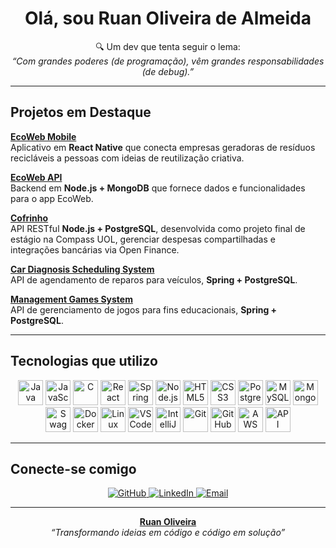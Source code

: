 <h1 align="center"> Olá, sou Ruan Oliveira de Almeida</h1>

<p align="center">
  🔍 Um dev que tenta seguir o lema:<br/>
  <em>“Com grandes poderes (de programação), vêm grandes responsabilidades (de debug).”</em>
</p>

---

## Projetos em Destaque

**[EcoWeb Mobile](https://github.com/Project-EcoWeb/mobile)**  
Aplicativo em **React Native** que conecta empresas geradoras de resíduos recicláveis a pessoas com ideias de reutilização criativa.  

**[EcoWeb API](https://github.com/Project-EcoWeb/api)**  
Backend em **Node.js + MongoDB** que fornece dados e funcionalidades para o app EcoWeb.

**[Cofrinho](https://github.com/Cofrinho/backend)**  
API RESTful **Node.js + PostgreSQL**, desenvolvida como projeto final de estágio na Compass UOL, gerenciar despesas compartilhadas e integrações bancárias via Open Finance.

**[Car Diagnosis Scheduling System](https://github.com/RuanDEV0/car-diagnosis-scheduling-system)**  
API de agendamento de reparos para veículos, **Spring + PostgreSQL**.

**[Management Games System](https://github.com/RuanDEV0/games-list)**  
API de gerenciamento de jogos para fins educacionais, **Spring + PostgreSQL**.

---

## Tecnologias que utilizo

<p align="center">

  <!-- Linguagens -->
  <img src="https://cdn.jsdelivr.net/gh/devicons/devicon/icons/java/java-original.svg" width="40" alt="Java" title="Java"/>
  <img src="https://cdn.jsdelivr.net/gh/devicons/devicon/icons/javascript/javascript-original.svg" width="40" alt="JavaScript" title="JavaScript"/>
  <img src="https://cdn.jsdelivr.net/gh/devicons/devicon/icons/c/c-original.svg" width="40" alt="C" title="C"/>

  <!-- Frameworks -->
  <img src="https://cdn.jsdelivr.net/gh/devicons/devicon/icons/react/react-original.svg" width="40" alt="React Native" title="React Native"/>
  <img src="https://cdn.jsdelivr.net/gh/devicons/devicon/icons/spring/spring-original.svg" width="40" alt="Spring Boot" title="Spring Boot"/>
  <img src="https://cdn.jsdelivr.net/gh/devicons/devicon/icons/nodejs/nodejs-original.svg" width="40" alt="Node.js" title="Node.js"/>

  <!-- Frontend -->
  <img src="https://cdn.jsdelivr.net/gh/devicons/devicon/icons/html5/html5-original.svg" width="40" alt="HTML5" title="HTML5"/>
  <img src="https://cdn.jsdelivr.net/gh/devicons/devicon/icons/css3/css3-original.svg" width="40" alt="CSS3" title="CSS3"/>

  <!-- Banco de Dados -->
  <img src="https://cdn.jsdelivr.net/gh/devicons/devicon/icons/postgresql/postgresql-original.svg" width="40" alt="PostgreSQL" title="PostgreSQL"/>
  <img src="https://cdn.jsdelivr.net/gh/devicons/devicon/icons/mysql/mysql-original.svg" width="40" alt="MySQL" title="MySQL"/>
  <img src="https://cdn.jsdelivr.net/gh/devicons/devicon/icons/mongodb/mongodb-original.svg" width="40" alt="MongoDB" title="MongoDB"/>

  <!-- Ferramentas -->
  <img src="https://cdn.jsdelivr.net/gh/devicons/devicon/icons/swagger/swagger-original.svg" width="40" alt="Swagger" title="Swagger"/>
  <img src="https://cdn.jsdelivr.net/gh/devicons/devicon/icons/docker/docker-original.svg" width="40" alt="Docker" title="Docker"/>
  <img src="https://cdn.jsdelivr.net/gh/devicons/devicon/icons/linux/linux-original.svg" width="40" alt="Linux" title="Linux"/>
  <img src="https://cdn.jsdelivr.net/gh/devicons/devicon/icons/vscode/vscode-original.svg" width="40" alt="VSCode" title="VSCode"/>
  <img src="https://cdn.jsdelivr.net/gh/devicons/devicon/icons/intellij/intellij-original.svg" width="40" alt="IntelliJ IDEA" title="IntelliJ IDEA"/>

  <!-- Extras -->
  <img src="https://cdn.jsdelivr.net/gh/devicons/devicon/icons/git/git-original.svg" width="40" alt="Git" title="Git"/>
  <img src="https://cdn.jsdelivr.net/gh/devicons/devicon/icons/github/github-original-wordmark.svg" width="40" alt="GitHub" title="GitHub"/>
  <img src="https://upload.wikimedia.org/wikipedia/commons/9/93/Amazon_Web_Services_Logo.svg" width="40" alt="AWS" title="AWS"/>
  <img src="https://img.icons8.com/ios-filled/50/000000/api.png" width="40" alt="API" title="API"/>

</p>


---

## Conecte-se comigo

<p align="center">
  <a href="https://github.com/RuanDEV0">
    <img src="https://img.shields.io/badge/GitHub-000?style=for-the-badge&logo=github&logoColor=white" alt="GitHub"/>
  </a>
  <a href="https://www.linkedin.com/in/ruanoliveiradev">
    <img src="https://img.shields.io/badge/LinkedIn-0A66C2?style=for-the-badge&logo=linkedin&logoColor=white" alt="LinkedIn"/>
  </a>
  <a href="mailto:ruanoliveiradev@gmail.com">
    <img src="https://img.shields.io/badge/E--mail-D14836?style=for-the-badge&logo=gmail&logoColor=white" alt="Email"/>
  </a>
</p>

---

<p align="center">
   <strong><a href="https://github.com/RuanDEV0">Ruan Oliveira</a></strong>  
  <br/>
  <em>“Transformando ideias em código e código em solução”</em>
</p>
